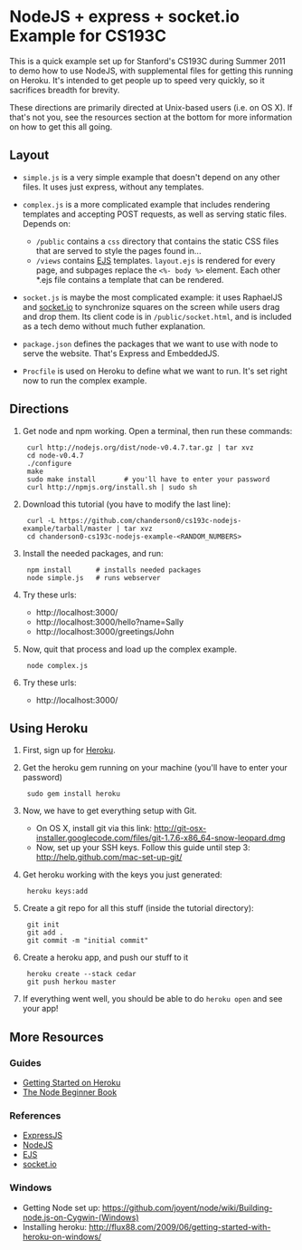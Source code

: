 NodeJS + express + socket.io Example for CS193C
==================

This is a quick example set up for Stanford's CS193C during Summer 2011 to demo how to use NodeJS, with supplemental files for getting this running on Heroku. It's intended to get people up to speed very quickly, so it sacrifices breadth for brevity.

These directions are primarily directed at Unix-based users (i.e. on OS X). If that's not you, see the resources section at the bottom for more information on how to get this all going.

Layout
------

- `simple.js` is a very simple example that doesn't depend on any other files. It uses just express, without any templates.
- `complex.js` is a more complicated example that includes rendering templates and accepting POST requests, as well as serving static files. Depends on:
    - `/public` contains a `css` directory that contains the static CSS files that are served to style the pages found in...
    - `/views` contains [EJS](http://embeddedjs.com/ "EmbeddedJS") templates. `layout.ejs` is rendered for every page, and subpages replace the `<%- body %>` element. Each other *.ejs file contains a template that can be rendered. 
- `socket.js` is maybe the most complicated example: it uses RaphaelJS and [socket.io](http://socket.io/) to synchronize squares on the screen while users drag and drop them. Its client code is in `/public/socket.html`, and is included as a tech demo without much futher explanation.

- `package.json` defines the packages that we want to use with node to serve the website. That's Express and EmbeddedJS.
- `Procfile` is used on Heroku to define what we want to run. It's set right now to run the complex example.

Directions
----------

1. Get node and npm working. Open a terminal, then run these commands:

        curl http://nodejs.org/dist/node-v0.4.7.tar.gz | tar xvz
        cd node-v0.4.7
        ./configure
        make
        sudo make install       # you'll have to enter your password
        curl http://npmjs.org/install.sh | sudo sh

2. Download this tutorial (you have to modify the last line):

        curl -L https://github.com/chanderson0/cs193c-nodejs-example/tarball/master | tar xvz
        cd chanderson0-cs193c-nodejs-example-<RANDOM_NUMBERS>

3. Install the needed packages, and run:

        npm install      # installs needed packages
        node simple.js   # runs webserver

4. Try these urls:

    - http://localhost:3000/
    - http://localhost:3000/hello?name=Sally
    - http://localhost:3000/greetings/John

5. Now, quit that process and load up the complex example.

        node complex.js

6. Try these urls:

    - http://localhost:3000/

Using Heroku
------------

1. First, sign up for [Heroku](http://heroku.com/ "Heroku").

2. Get the heroku gem running on your machine (you'll have to enter your password)

        sudo gem install heroku

3. Now, we have to get everything setup with Git. 

    - On OS X, install git via this link: http://git-osx-installer.googlecode.com/files/git-1.7.6-x86_64-snow-leopard.dmg
    - Now, set up your SSH keys. Follow this guide until step 3: http://help.github.com/mac-set-up-git/

4. Get heroku working with the keys you just generated:

        heroku keys:add

5. Create a git repo for all this stuff (inside the tutorial directory):

        git init
        git add .
        git commit -m "initial commit"

6. Create a heroku app, and push our stuff to it

        heroku create --stack cedar
        git push herkou master

7. If everything went well, you should be able to do `heroku open` and see your app!

More Resources
--------------

### Guides
- [Getting Started on Heroku](http://devcenter.heroku.com/articles/quickstart)
- [The Node Beginner Book](http://www.nodebeginner.org/)

### References
- [ExpressJS](http://expressjs.com/)
- [NodeJS](http://nodejs.org/)
- [EJS](http://embeddedjs.com/)
- [socket.io](http://socket.io/)

### Windows
- Getting Node set up: https://github.com/joyent/node/wiki/Building-node.js-on-Cygwin-(Windows)
- Installing heroku: http://flux88.com/2009/06/getting-started-with-heroku-on-windows/